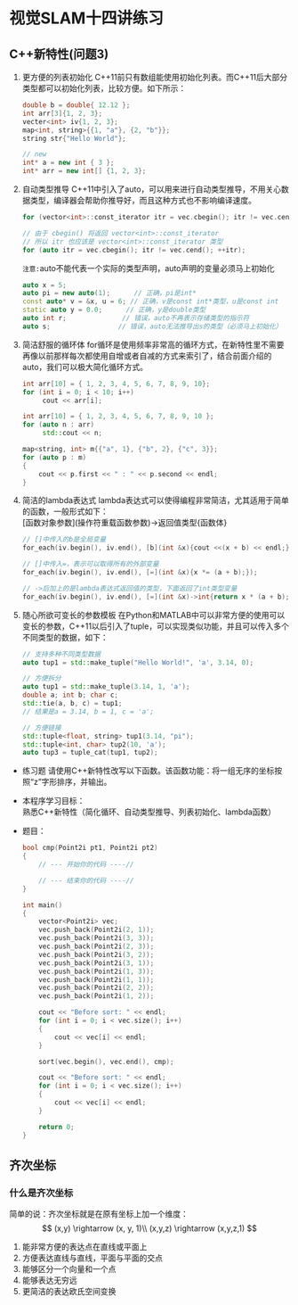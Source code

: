 # 视觉SLAM十四讲练习
## C++新特性(问题3)
1. 更方便的列表初始化
   C++11前只有数组能使用初始化列表。而C++11后大部分类型都可以初始化列表，比较方便。如下所示：
   ```C++
   double b = double{ 12.12 };
   int arr[3]{1, 2, 3};
   vecter<int> iv{1, 2, 3};
   map<int, string>{{1, "a"}, {2, "b"}};
   string str{"Hello World"};

   // new
   int* a = new int { 3 };
   int* arr = new int[] {1, 2, 3};
   ```
2. 自动类型推导
   C++11中引入了auto，可以用来进行自动类型推导，不用关心数据类型，编译器会帮助你推导好，而且这种方式也不影响编译速度。
   ```C++
   for (vector<int>::const_iterator itr = vec.cbegin(); itr != vec.cend(); ++itr)

   // 由于 cbegin() 将返回 vector<int>::const_iterator
   // 所以 itr 也应该是 vector<int>::const_iterator 类型
   for (auto itr = vec.cbegin(); itr != vec.cend(); ++itr);
   ```
   `注意:`auto不能代表一个实际的类型声明，auto声明的变量必须马上初始化
   ```C++
   auto x = 5;
   auto pi = new auto(1);      // 正确，pi是int*
   const auto* v = &x, u = 6; // 正确，v是const int*类型，u是const int
   static auto y = 0.0;      // 正确，y是double类型
   auto int r;              // 错误，auto不再表示存储类型的指示符
   auto s;                 // 错误，auto无法推导出s的类型（必须马上初始化）
   ```
3. 简洁舒服的循环体
   for循环是使用频率非常高的循环方式，在新特性里不需要再像以前那样每次都使用自增或者自减的方式来索引了，结合前面介绍的auto，我们可以极大简化循环方式。
   ```C++
   int arr[10] = { 1, 2, 3, 4, 5, 6, 7, 8, 9, 10};
   for (int i = 0; i < 10; i++)
        cout << arr[i];
   
   int arr[10] = { 1, 2, 3, 4, 5, 6, 7, 8, 9, 10 };
   for (auto n : arr)
        std::cout << n;

   map<string, int> m{{"a", 1}, {"b", 2}, {"c", 3}};
   for (auto p : m)
   {
       cout << p.first << " : " << p.second << endl;
   }
   ```
4. 简洁的lambda表达式
   lambda表达式可以使得编程非常简洁，尤其适用于简单的函数，一般形式如下：  
   \[函数对象参数\]\(操作符重载函数参数\)->返回值类型{函数体}
   ```C++
   // []中传入的b是全局变量
   for_each(iv.begin(), iv.end(), [b](int &x){cout <<(x + b) << endl;});

   // []中传入=，表示可以取得所有的外部变量
   for_each(iv.begin(), iv.end(), [=](int &x){x *= (a + b);});

   // ->后加上的是lambda表达式返回值的类型，下面返回了int类型变量
   for_each(iv.begin(), iv.end(), [=](int &x)->int{return x * (a + b);});
   ```
5. 随心所欲可变长的参数模板
   在Python和MATLAB中可以非常方便的使用可以变长的参数，C++11以后引入了tuple，可以实现类似功能，并且可以传入多个不同类型的数据，如下：
   ```C++
   // 支持多种不同类型数据
   auto tup1 = std::make_tuple("Hello World!", 'a', 3.14, 0);

   // 方便拆分
   auto tup1 = std::make_tuple(3.14, 1, 'a');
   double a; int b; char c;
   std::tie(a, b, c) = tup1;
   // 结果是a = 3.14, b = 1, c = 'a';

   // 方便链接
   std::tuple<float, string> tup1(3.14, "pi");
   std::tuple<int, char> tup2(10, 'a');
   auto tup3 = tuple_cat(tup1, tup2);
   ```

+ 练习题
请使用C++新特性改写以下函数。该函数功能：将一组无序的坐标按照“z”字形排序，并输出。

+ 本程序学习目标：  
熟悉C++新特性（简化循环、自动类型推导、列表初始化、lambda函数）

+ 题目：
  ```C++
  bool cmp(Point2i pt1, Point2i pt2)
  {
      // --- 开始你的代码 ----//

      // --- 结束你的代码 ----//
  }

  int main()
  {
      vector<Point2i> vec;
      vec.push_back(Point2i(2, 1));
      vec.push_back(Point2i(3, 3));
      vec.push_back(Point2i(2, 3));
      vec.push_back(Point2i(3, 2));
      vec.push_back(Point2i(3, 1));
      vec.push_back(Point2i(1, 3));
      vec.push_back(Point2i(1, 1));
      vec.push_back(Point2i(2, 2));
      vec.push_back(Point2i(1, 2));

      cout << "Before sort: " << endl;
      for (int i = 0; i < vec.size(); i++)
      {
          cout << vec[i] << endl;
      }

      sort(vec.begin(), vec.end(), cmp);

      cout << "Before sort: " << endl;
      for (int i = 0; i < vec.size(); i++)
      {
          cout << vec[i] << endl;
      }

      return 0;
  }
  ```

## 齐次坐标

### 什么是齐次坐标
简单的说：齐次坐标就是在原有坐标上加一个维度：
$$
(x,y) \rightarrow (x, y, 1)\\
(x,y,z) \rightarrow (x,y,z,1)
$$
  1. 能非常方便的表达点在直线或平面上
  2. 方便表达直线与直线，平面与平面的交点
  3. 能够区分一个向量和一个点
  4. 能够表达无穷远
  5. 更简洁的表达欧氏空间变换